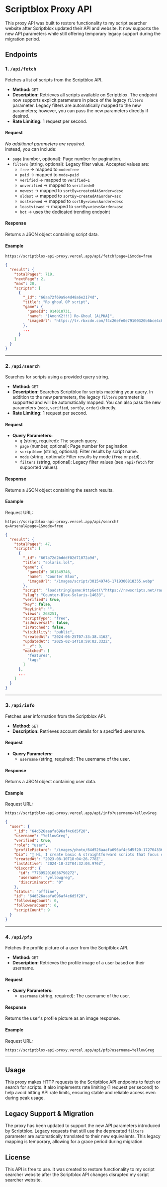 # Scriptblox Proxy API

This proxy API was built to restore functionality to my script searcher website after Scriptblox updated their API and website. It now supports the new API parameters while still offering temporary legacy support during the migration period.

## Endpoints

### 1. `/api/fetch`

Fetches a list of scripts from the Scriptblox API.

- **Method:** `GET`
- **Description:** Retrieves all scripts available on Scriptblox. The endpoint now supports explicit parameters in place of the legacy `filters` parameter. Legacy filters are automatically mapped to the new parameters; however, you can pass the new parameters directly if desired.
- **Rate Limiting:** 1 request per second.

#### Request

_No additional parameters are required._  
instead, you can include:
- `page` (number, optional): Page number for pagination.
- `filters` (string, optional): Legacy filter value. Accepted values are:
  - `free` → mapped to `mode=free`
  - `paid` → mapped to `mode=paid`
  - `verified` → mapped to `verified=1`
  - `unverified` → mapped to `verified=0`
  - `newest` → mapped to `sortBy=createdAt&order=desc`
  - `oldest` → mapped to `sortBy=createdAt&order=asc`
  - `mostviewed` → mapped to `sortBy=views&order=desc`
  - `leastviewed` → mapped to `sortBy=views&order=asc`
  - `hot` → uses the dedicated trending endpoint

#### Response

Returns a JSON object containing script data.

#### Example

```
https://scriptblox-api-proxy.vercel.app/api/fetch?page=1&mode=free
```

```json
{
  "result": {
    "totalPages": 719,
    "nextPage": 2,
    "max": 20,
    "scripts": [
      {
        "_id": "66aa72f69a9e4d48a6e2174d",
        "title": "Ro ghoul OP script",
        "game": {
          "gameId": 914010731,
          "name": "[AmonK2!!!] Ro-Ghoul [ALPHA]",
          "imageUrl": "https://tr.rbxcdn.com/f4c26efe0e79100320b6bce4c0b74fad/500/280/Image/Jpeg"
        },
        ...
      }
    ]
  }
}
```

---

### 2. `/api/search`

Searches for scripts using a provided query string.

- **Method:** `GET`
- **Description:** Searches Scriptblox for scripts matching your query. In addition to the new parameters, the legacy `filters` parameter is supported and will be automatically mapped. You can also pass the new parameters (`mode`, `verified`, `sortBy`, `order`) directly.
- **Rate Limiting:** 1 request per second.

#### Request

- **Query Parameters:**
  - `q` (string, required): The search query.
  - `page` (number, optional): Page number for pagination.
  - `scriptName` (string, optional): Filter results by script name.
  - `mode` (string, optional): Filter results by mode (`free` or `paid`).
  - `filters` (string, optional): Legacy filter values (see `/api/fetch` for supported values).

#### Response

Returns a JSON object containing the search results.

#### Example

Request URL:  
```
https://scriptblox-api-proxy.vercel.app/api/search?q=Arsenal&page=1&mode=free
```

```json
{
  "result": {
    "totalPages": 47,
    "scripts": [
      {
        "_id": "667a72d2bdddf02d71072a9d",
        "title": "solaris.lol",
        "game": {
          "gameId": 301549746,
          "name": "Counter Blox",
          "imageUrl": "/images/script/301549746-1719300818355.webp"
        },
        "script": "loadstring(game:HttpGet(\"https://rawscripts.net/raw/Counter-Blox-Solaris-14633\"))()",
        "slug": "Counter-Blox-Solaris-14633",
        "verified": true,
        "key": false,
        "keyLink": "",
        "views": 268251,
        "scriptType": "free",
        "isUniversal": false,
        "isPatched": false,
        "visibility": "public",
        "createdAt": "2024-06-25T07:33:38.416Z",
        "updatedAt": "2025-02-14T18:59:02.332Z",
        "__v": 0,
        "matched": [
          "features",
          "tags"
        ]
      },
      ...
    ]
  }
}
```

---

### 3. `/api/info`

Fetches user information from the Scriptblox API.

- **Method:** `GET`
- **Description:** Retrieves account details for a specified username.
  
#### Request

- **Query Parameters:**
  - `username` (string, required): The username of the user.

#### Response

Returns a JSON object containing user data.

#### Example

Request URL:  
```
https://scriptblox-api-proxy.vercel.app/api/info?username=YellowGreg
```

```json
{
  "user": {
    "_id": "64d526aaafa696af4c6d5f20",
    "username": "YellowGreg",
    "verified": true,
    "role": "user",
    "profilePicture": "/images/photo/64d526aaafa696af4c6d5f20-1727043362341.jpg",
    "bio": "👋 Hi, I create basic & straightforward scripts that focus on simple useful features.",
    "createdAt": "2023-08-10T18:04:26.778Z",
    "lastActive": "2024-10-22T04:32:04.976Z",
    "discord": {
      "id": "773952016036790272",
      "username": "yellowgreg",
      "discriminator": "0"
    },
    "status": "offline",
    "id": "64d526aaafa696af4c6d5f20",
    "followingCount": 0,
    "followersCount": 6,
    "scriptCount": 9
  }
}
```

---

### 4. `/api/pfp`

Fetches the profile picture of a user from the Scriptblox API.

- **Method:** `GET`
- **Description:** Retrieves the profile image of a user based on their username.
  
#### Request

- **Query Parameters:**
  - `username` (string, required): The username of the user.

#### Response

Returns the user's profile picture as an image response.

#### Example

Request URL:  
```
https://scriptblox-api-proxy.vercel.app/api/pfp?username=YellowGreg
```

---

## Usage

This proxy makes HTTP requests to the Scriptblox API endpoints to fetch or search for scripts. It also implements rate limiting (1 request per second) to help avoid hitting API rate limits, ensuring stable and reliable access even during peak usage.

## Legacy Support & Migration

The proxy has been updated to support the new API parameters introduced by Scriptblox. Legacy requests that still use the deprecated `filters` parameter are automatically translated to their new equivalents. This legacy mapping is temporary, allowing for a grace period during migration.

## License

This API is free to use. It was created to restore functionality to my script searcher website after the Scriptblox API changes disrupted my script searcher website.
